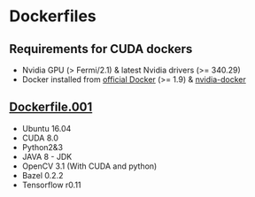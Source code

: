 # Dockerfiles

## Requirements for CUDA dockers

* Nvidia GPU (> Fermi/2.1) & latest Nvidia drivers (>= 340.29)
* Docker installed from [official Docker](https://docs.docker.com/engine/installation/linux/) (>= 1.9) & [nvidia-docker](https://github.com/NVIDIA/nvidia-docker#quick-start)


## [Dockerfile.001](https://hub.docker.com/r/dubrzr/001/)

* Ubuntu 16.04
* CUDA 8.0
* Python2&3
* JAVA 8 - JDK
* OpenCV 3.1 (With CUDA and python)
* Bazel 0.2.2
* Tensorflow r0.11



